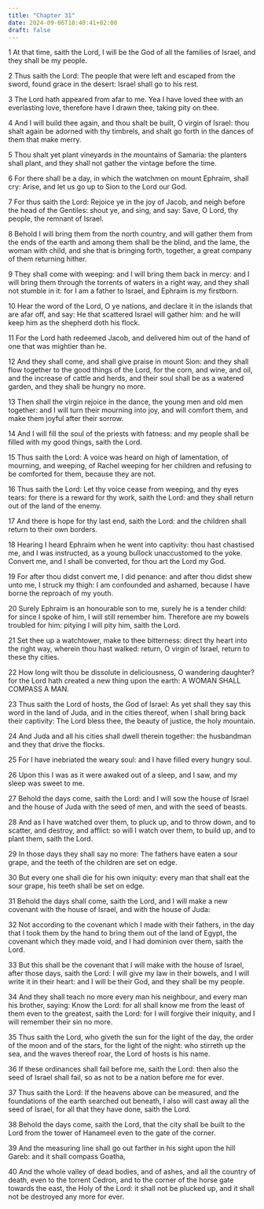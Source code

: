 ```yaml
---
title: "Chapter 31"
date: 2024-09-06T18:40:41+02:00
draft: false
---
```




1 At that time, saith the Lord, I will be the God of all the families of Israel, and they shall be my people.

2 Thus saith the Lord: The people that were left and escaped from the sword, found grace in the desert: Israel shall go to his rest.

3 The Lord hath appeared from afar to me. Yea I have loved thee with an everlasting love, therefore have I drawn thee, taking pity on thee.

4 And I will build thee again, and thou shalt be built, O virgin of Israel: thou shalt again be adorned with thy timbrels, and shalt go forth in the dances of them that make merry.

5 Thou shalt yet plant vineyards in the mountains of Samaria: the planters shall plant, and they shall not gather the vintage before the time.

6 For there shall be a day, in which the watchmen on mount Ephraim, shall cry: Arise, and let us go up to Sion to the Lord our God.

7 For thus saith the Lord: Rejoice ye in the joy of Jacob, and neigh before the head of the Gentiles: shout ye, and sing, and say: Save, O Lord, thy people, the remnant of Israel.

8 Behold I will bring them from the north country, and will gather them from the ends of the earth and among them shall be the blind, and the lame, the woman with child, and she that is bringing forth, together, a great company of them returning hither.

9 They shall come with weeping: and I will bring them back in mercy: and I will bring them through the torrents of waters in a right way, and they shall not stumble in it: for I am a father to Israel, and Ephraim is my firstborn.

10 Hear the word of the Lord, O ye nations, and declare it in the islands that are afar off, and say: He that scattered Israel will gather him: and he will keep him as the shepherd doth his flock.

11 For the Lord hath redeemed Jacob, and delivered him out of the hand of one that was mightier than he.

12 And they shall come, and shall give praise in mount Sion: and they shall flow together to the good things of the Lord, for the corn, and wine, and oil, and the increase of cattle and herds, and their soul shall be as a watered garden, and they shall be hungry no more.

13 Then shall the virgin rejoice in the dance, the young men and old men together: and I will turn their mourning into joy, and will comfort them, and make them joyful after their sorrow.

14 And I will fill the soul of the priests with fatness: and my people shall be filled with my good things, saith the Lord.

15 Thus saith the Lord: A voice was heard on high of lamentation, of mourning, and weeping, of Rachel weeping for her children and refusing to be comforted for them, because they are not.

16 Thus saith the Lord: Let thy voice cease from weeping, and thy eyes tears: for there is a reward for thy work, saith the Lord: and they shall return out of the land of the enemy.

17 And there is hope for thy last end, saith the Lord: and the children shall return to their own borders.

18 Hearing I heard Ephraim when he went into captivity: thou hast chastised me, and I was instructed, as a young bullock unaccustomed to the yoke. Convert me, and I shall be converted, for thou art the Lord my God.

19 For after thou didst convert me, I did penance: and after thou didst shew unto me, I struck my thigh: I am confounded and ashamed, because I have borne the reproach of my youth.

20 Surely Ephraim is an honourable son to me, surely he is a tender child: for since I spoke of him, I will still remember him. Therefore are my bowels troubled for him: pitying I will pity him, saith the Lord.

21 Set thee up a watchtower, make to thee bitterness: direct thy heart into the right way, wherein thou hast walked: return, O virgin of Israel, return to these thy cities.

22 How long wilt thou be dissolute in deliciousness, O wandering daughter? for the Lord hath created a new thing upon the earth: A WOMAN SHALL COMPASS A MAN.

23 Thus saith the Lord of hosts, the God of Israel: As yet shall they say this word in the land of Juda, and in the cities thereof, when I shall bring back their captivity: The Lord bless thee, the beauty of justice, the holy mountain.

24 And Juda and all his cities shall dwell therein together: the husbandman and they that drive the flocks.

25 For I have inebriated the weary soul: and I have filled every hungry soul.

26 Upon this I was as it were awaked out of a sleep, and I saw, and my sleep was sweet to me.

27 Behold the days come, saith the Lord: and I will sow the house of Israel and the house of Juda with the seed of men, and with the seed of beasts.

28 And as I have watched over them, to pluck up, and to throw down, and to scatter, and destroy, and afflict: so will I watch over them, to build up, and to plant them, saith the Lord.

29 In those days they shall say no more: The fathers have eaten a sour grape, and the teeth of the children are set on edge.

30 But every one shall die for his own iniquity: every man that shall eat the sour grape, his teeth shall be set on edge.

31 Behold the days shall come, saith the Lord, and I will make a new covenant with the house of Israel, and with the house of Juda:

32 Not according to the covenant which I made with their fathers, in the day that I took them by the hand to bring them out of the land of Egypt, the covenant which they made void, and I had dominion over them, saith the Lord.

33 But this shall be the covenant that I will make with the house of Israel, after those days, saith the Lord: I will give my law in their bowels, and I will write it in their heart: and I will be their God, and they shall be my people.

34 And they shall teach no more every man his neighbour, and every man his brother, saying: Know the Lord: for all shall know me from the least of them even to the greatest, saith the Lord: for I will forgive their iniquity, and I will remember their sin no more.

35 Thus saith the Lord, who giveth the sun for the light of the day, the order of the moon and of the stars, for the light of the night: who stirreth up the sea, and the waves thereof roar, the Lord of hosts is his name.

36 If these ordinances shall fail before me, saith the Lord: then also the seed of Israel shall fail, so as not to be a nation before me for ever.

37 Thus saith the Lord: If the heavens above can be measured, and the foundations of the earth searched out beneath, I also will cast away all the seed of Israel, for all that they have done, saith the Lord.

38 Behold the days come, saith the Lord, that the city shall be built to the Lord from the tower of Hanameel even to the gate of the corner.

39 And the measuring line shall go out farther in his sight upon the hill Gareb: and it shall compass Goatha,

40 And the whole valley of dead bodies, and of ashes, and all the country of death, even to the torrent Cedron, and to the corner of the horse gate towards the east, the Holy of the Lord: it shall not be plucked up, and it shall not be destroyed any more for ever.

